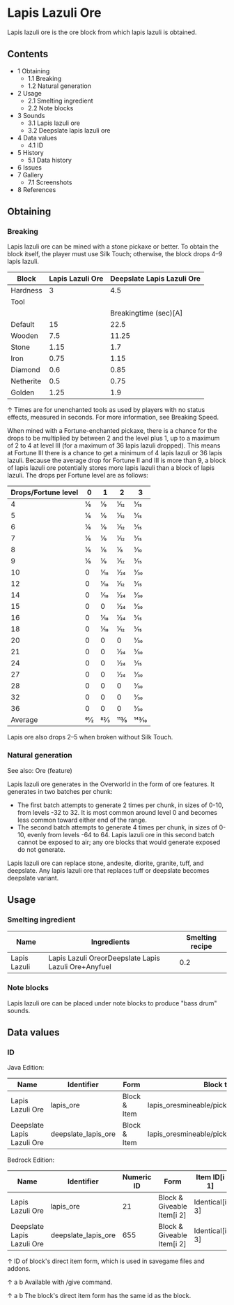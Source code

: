 # Lapis Lazuli Ore
Lapis lazuli ore is the ore block from which lapis lazuli is obtained.

## Contents
- 1 Obtaining
	- 1.1 Breaking
	- 1.2 Natural generation
- 2 Usage
	- 2.1 Smelting ingredient
	- 2.2 Note blocks
- 3 Sounds
	- 3.1 Lapis lazuli ore
	- 3.2 Deepslate lapis lazuli ore
- 4 Data values
	- 4.1 ID
- 5 History
	- 5.1 Data history
- 6 Issues
- 7 Gallery
	- 7.1 Screenshots
- 8 References

## Obtaining
### Breaking
Lapis lazuli ore can be mined with a stone pickaxe or better. To obtain the block itself, the player must use Silk Touch; otherwise, the block drops 4–9 lapis lazuli.

| Block     | Lapis Lazuli Ore | Deepslate Lapis Lazuli Ore |
|-----------|------------------|----------------------------|
| Hardness  | 3                | 4.5                        |
| Tool      |                  |                            |
|           |                  | Breakingtime (sec)[A]      |
| Default   | 15               | 22.5                       |
| Wooden    | 7.5              | 11.25                      |
| Stone     | 1.15             | 1.7                        |
| Iron      | 0.75             | 1.15                       |
| Diamond   | 0.6              | 0.85                       |
| Netherite | 0.5              | 0.75                       |
| Golden    | 1.25             | 1.9                        |


↑ Times are for unenchanted tools as used by players with no status effects, measured in seconds. For more information, see Breaking Speed.


When mined with a Fortune-enchanted pickaxe, there is a chance for the drops to be multiplied by between 2 and the level plus 1, up to a maximum of 2 to 4 at level III (for a maximum of 36 lapis lazuli dropped). This means at Fortune III there is a chance to get a minimum of 4 lapis lazuli or 36 lapis lazuli. Because the average drop for Fortune II and III is more than 9, a block of lapis lazuli ore potentially stores more lapis lazuli than a block of lapis lazuli. The drops per Fortune level are as follows:

| Drops/Fortune level | 0    | 1    | 2     | 3      |
|---------------------|------|------|-------|--------|
| 4                   | 1⁄6  | 1⁄9  | 1⁄12  | 1⁄15   |
| 5                   | 1⁄6  | 1⁄9  | 1⁄12  | 1⁄15   |
| 6                   | 1⁄6  | 1⁄9  | 1⁄12  | 1⁄15   |
| 7                   | 1⁄6  | 1⁄9  | 1⁄12  | 1⁄15   |
| 8                   | 1⁄6  | 1⁄6  | 1⁄8   | 1⁄10   |
| 9                   | 1⁄6  | 1⁄9  | 1⁄12  | 1⁄15   |
| 10                  | 0    | 1⁄18 | 1⁄24  | 1⁄30   |
| 12                  | 0    | 1⁄18 | 1⁄12  | 1⁄15   |
| 14                  | 0    | 1⁄18 | 1⁄24  | 1⁄30   |
| 15                  | 0    | 0    | 1⁄24  | 1⁄30   |
| 16                  | 0    | 1⁄18 | 1⁄24  | 1⁄15   |
| 18                  | 0    | 1⁄18 | 1⁄12  | 1⁄15   |
| 20                  | 0    | 0    | 0     | 1⁄30   |
| 21                  | 0    | 0    | 1⁄24  | 1⁄30   |
| 24                  | 0    | 0    | 1⁄24  | 1⁄15   |
| 27                  | 0    | 0    | 1⁄24  | 1⁄30   |
| 28                  | 0    | 0    | 0     | 1⁄30   |
| 32                  | 0    | 0    | 0     | 1⁄30   |
| 36                  | 0    | 0    | 0     | 1⁄30   |
| Average             | 61⁄2 | 82⁄3 | 113⁄8 | 143⁄10 |

Lapis ore also drops 2–5 when broken without Silk Touch.

### Natural generation
See also: Ore (feature)

Lapis lazuli ore generates in the Overworld in the form of ore features. It generates in two batches per chunk:

- The first batch attempts to generate 2 times per chunk, in sizes of 0-10, from levels -32 to 32. It is most common around level 0 and becomes less common toward either end of the range.
- The second batch attempts to generate 4 times per chunk, in sizes of 0-10, evenly from levels -64 to 64. Lapis lazuli ore in this second batch cannot be exposed to air; any ore blocks that would generate exposed do not generate.

Lapis lazuli ore can replace stone, andesite, diorite, granite, tuff, and deepslate. Any lapis lazuli ore that replaces tuff or deepslate becomes deepslate variant.


## Usage
### Smelting ingredient
| Name         | Ingredients                                          | Smelting recipe |
|--------------|------------------------------------------------------|-----------------|
| Lapis Lazuli | Lapis Lazuli OreorDeepslate Lapis Lazuli Ore+Anyfuel | 0.2             |

### Note blocks
Lapis lazuli ore can be placed under note blocks to produce "bass drum" sounds.

## Data values
### ID
Java Edition:

| Name                       | Identifier          | Form         | Block tags                                 | Translation key                     |
|----------------------------|---------------------|--------------|--------------------------------------------|-------------------------------------|
| Lapis Lazuli Ore           | lapis_ore           | Block & Item | lapis_oresmineable/pickaxeneeds_stone_tool | block.minecraft.lapis_ore           |
| Deepslate Lapis Lazuli Ore | deepslate_lapis_ore | Block & Item | lapis_oresmineable/pickaxeneeds_stone_tool | block.minecraft.deepslate_lapis_ore |

Bedrock Edition:

| Name                       | Identifier          | Numeric ID | Form                       | Item ID[i 1]   | Translation key               |
|----------------------------|---------------------|------------|----------------------------|----------------|-------------------------------|
| Lapis Lazuli Ore           | lapis_ore           | 21         | Block & Giveable Item[i 2] | Identical[i 3] | tile.lapis_ore.name           |
| Deepslate Lapis Lazuli Ore | deepslate_lapis_ore | 655        | Block & Giveable Item[i 2] | Identical[i 3] | tile.deepslate_lapis_ore.name |


↑ ID of block's direct item form, which is used in savegame files and addons.

↑ a b Available with /give command.

↑ a b The block's direct item form has the same id as the block.



